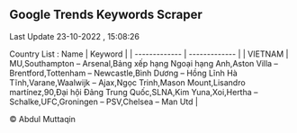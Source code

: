 

## Google Trends Keywords Scraper 
 
Last Update 23-10-2022 , 15:08:26

Country List :
 Name  | Keyword |
| ------------- | ------------- |
| VIETNAM | MU,Southampton – Arsenal,Bảng xếp hạng Ngoại hạng Anh,Aston Villa – Brentford,Tottenham – Newcastle,Bình Dương – Hồng Lĩnh Hà Tĩnh,Varane,Waalwijk – Ajax,Ngọc Trinh,Mason Mount,Lisandro martínez,90,Đại hội Đảng Trung Quốc,SLNA,Kim Yuna,Xoi,Hertha – Schalke,UFC,Groningen – PSV,Chelsea – Man Utd |



© Abdul Muttaqin 
